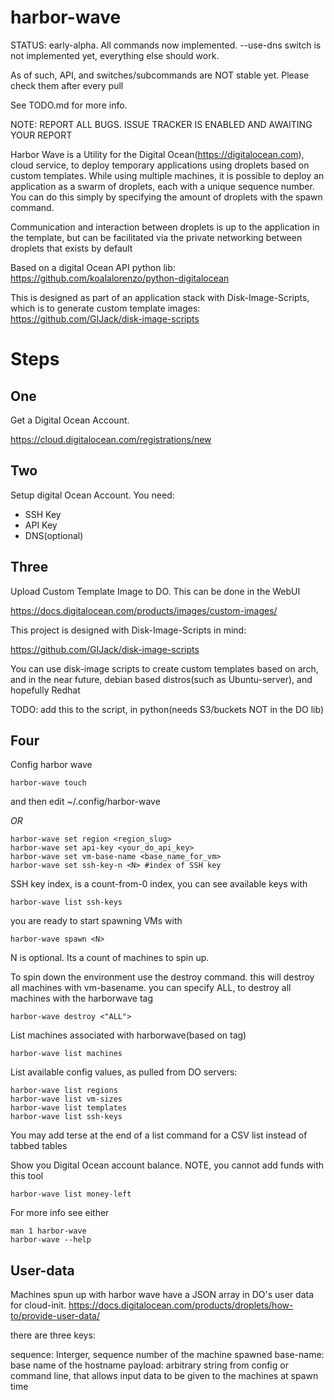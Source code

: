 harbor-wave
=============

STATUS: early-alpha. All commands now implemented. --use-dns switch is not
implemented yet, everything else should work.

As of such, API, and switches/subcommands are NOT stable yet. Please check them
after every pull

See TODO.md for more info.

NOTE: REPORT ALL BUGS. ISSUE TRACKER IS ENABLED AND AWAITING YOUR REPORT

Harbor Wave is a Utility for the Digital Ocean(https://digitalocean.com), cloud
service, to deploy temporary applications using droplets based on custom
templates. While using multiple machines, it is possible to deploy an
application as a swarm of droplets, each with a unique sequence number. You can
do this simply by specifying the amount of droplets with the spawn command.

Communication and interaction between droplets is up to the application in
the template, but can be facilitated via the private networking between droplets
that exists by default

Based on a digital Ocean API python lib: https://github.com/koalalorenzo/python-digitalocean

This is designed as part of an application stack with Disk-Image-Scripts, which
is to generate custom template images:
https://github.com/GIJack/disk-image-scripts


Steps
====

One
-----
Get a Digital Ocean Account.

https://cloud.digitalocean.com/registrations/new

Two
-----
Setup digital Ocean Account. You need:
* SSH Key
* API Key
* DNS(optional)

Three
------
Upload Custom Template Image to DO. This can be done in the WebUI

https://docs.digitalocean.com/products/images/custom-images/

This project is designed with Disk-Image-Scripts in mind:

https://github.com/GIJack/disk-image-scripts

You can use disk-image scripts to create custom templates based on arch, and
in the near future, debian based distros(such as Ubuntu-server), and hopefully
Redhat

TODO: add this to the script, in python(needs S3/buckets NOT in the DO lib)

Four
----
Config harbor wave
```
harbor-wave touch
```
and then edit ~/.config/harbor-wave

*OR*

```
harbor-wave set region <region_slug>
harbor-wave set api-key <your_do_api_key>
harbor-wave set vm-base-name <base_name_for_vm>
harbor-wave set ssh-key-n <N> #index of SSH key
```

SSH key index, is a count-from-0 index, you can see available keys with
```
harbor-wave list ssh-keys
```

you are ready to start spawning VMs with

```
harbor-wave spawn <N>
```
N is optional. Its a count of machines to spin up.

To spin down the environment use the destroy command. this will destroy all
machines with vm-basename. you can specify ALL, to destroy all machines with
the harborwave tag

```
harbor-wave destroy <"ALL">
```

List machines associated with harborwave(based on tag)
```
harbor-wave list machines
```
List available config values, as pulled from DO servers:
```
harbor-wave list regions
harbor-wave list vm-sizes
harbor-wave list templates
harbor-wave list ssh-keys
```
You may add terse at the end of a list command for a CSV list instead of tabbed
tables

Show you Digital Ocean account balance. NOTE, you cannot add funds with this
tool
```
harbor-wave list money-left
```

For more info see either
```
man 1 harbor-wave
harbor-wave --help
```

User-data
---------
Machines spun up with harbor wave have a JSON array in DO's user data for
cloud-init.
https://docs.digitalocean.com/products/droplets/how-to/provide-user-data/

there are three keys:

sequence: Interger, sequence number of the machine spawned
base-name: base name of the hostname
payload: arbitrary string from config or command line, that allows input data
to be given to the machines at spawn time
